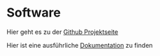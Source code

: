 # Software

Hier geht es zu der [Github Projektseite](https://github.com/seho85/klipper-dgus)

Hier ist eine ausführliche [Dokumentation](https://klipper-dgus.rtfd.io/) zu finden
